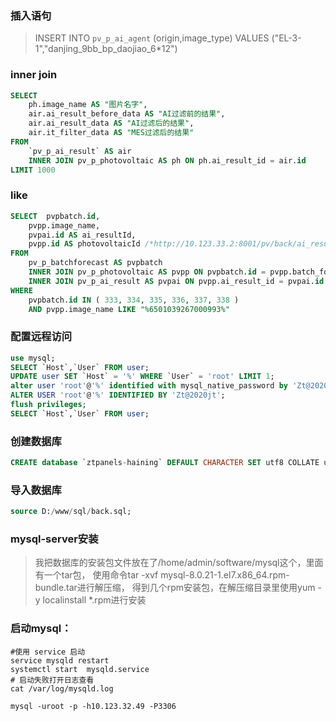 ### 插入语句
> INSERT INTO `pv_p_ai_agent` (origin,image_type) VALUES ("EL-3-1","danjing_9bb_bp_daojiao_6*12")

### inner join
```sql
SELECT
	ph.image_name AS "图片名字",
	air.ai_result_before_data AS "AI过滤前的结果",
	air.ai_result_data AS "AI过滤后的结果",
	air.it_filter_data AS "MES过滤后的结果"
FROM
	`pv_p_ai_result` AS air
	INNER JOIN pv_p_photovoltaic AS ph ON ph.ai_result_id = air.id 
LIMIT 1000
```

### like
```sql
SELECT	pvpbatch.id,
	pvpp.image_name,
	pvpai.id AS ai_resultId,
	pvpp.id AS photovoltaicId /*http://10.123.33.2:8001/pv/back/ai_result_view/?id=448571*/
FROM
	pv_p_batchforecast AS pvpbatch
	INNER JOIN pv_p_photovoltaic AS pvpp ON pvpbatch.id = pvpp.batch_forecast_id
	INNER JOIN pv_p_ai_result AS pvpai ON pvpp.ai_result_id = pvpai.id 
WHERE
	pvpbatch.id IN ( 333, 334, 335, 336, 337, 338 ) 
	AND pvpp.image_name LIKE "%6501039267000993%"
```

### 配置远程访问
```sql
use mysql;
SELECT `Host`,`User` FROM user;
UPDATE user SET `Host` = '%' WHERE `User` = 'root' LIMIT 1;
alter user 'root'@'%' identified with mysql_native_password by 'Zt@2020jt';
ALTER USER 'root'@'%' IDENTIFIED BY 'Zt@2020jt';
flush privileges;
SELECT `Host`,`User` FROM user;
```

### 创建数据库
```sql
CREATE database `ztpanels-haining` DEFAULT CHARACTER SET utf8 COLLATE utf8_general_ci;
```
### 导入数据库
```sql
source D:/www/sql/back.sql;
```

### mysql-server安装
> 我把数据库的安装包文件放在了/home/admin/software/mysql这个，里面有一个tar包，
> 使用命令tar -xvf mysql-8.0.21-1.el7.x86_64.rpm-bundle.tar进行解压缩，
> 得到几个rpm安装包，在解压缩目录里使用yum -y localinstall *.rpm进行安装

### 启动mysql：
```shell script
#使用 service 启动
service mysqld restart 
systemctl start  mysqld.service
# 启动失败打开日志查看
cat /var/log/mysqld.log
```

```shell script
mysql -uroot -p -h10.123.32.49 -P3306
```